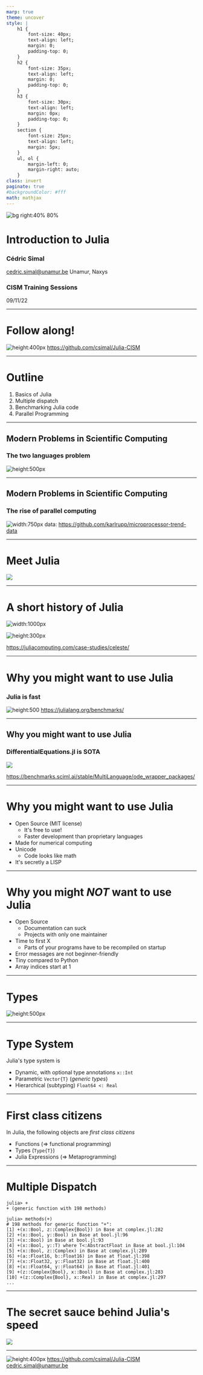 ```yaml
---
marp: true
theme: uncover
style: |
    h1 {
        font-size: 40px;
        text-align: left;
        margin: 0;
        padding-top: 0;
    }
    h2 {
        font-size: 35px;
        text-align: left;
        margin: 0;
        padding-top: 0;
    }
    h3 {
        font-size: 30px;
        text-align: left;
        margin: 0px;
        padding-top: 0;
    }
    section {
        font-size: 25px;
        text-align: left;
        margin: 5px;
    }
    ul, ol {
        margin-left: 0;
        margin-right: auto;
    }
class: invert
paginate: true
#backgroundColor: #fff
math: mathjax
---
```

<!-- _paginate: false -->
![bg right:40% 80%](images/julia-dots.svg)
# Introduction to Julia
### Cédric Simal
cedric.simal@unamur.be
Unamur, Naxys

### CISM Training Sessions
09/11/22

---
<style scoped>
    section {
        text-align: center;
    }
</style>
# Follow along!
![height:400px](images/index.gif)
https://github.com/csimal/Julia-CISM

---
<style scoped>
    section {
        text-align: center;
        font-size: 30px;
    }
</style>
# Outline

1. Basics of Julia
2. Multiple dispatch
3. Benchmarking Julia code
4. Parallel Programming

---
<style scoped>
    section {
        text-align: center;
        font-size: 30px;
    }
</style>
## Modern Problems in Scientific Computing
### The two languages problem
![height:500px](images/two-languages-problem.png)

---
<style scoped>
    section {
        text-align: center;
        font-size: 30px;
    }
</style>
## Modern Problems in Scientific Computing
### The rise of parallel computing
![width:750px](images/cpus-languages.png)
data: https://github.com/karlrupp/microprocessor-trend-data

---
<style scoped>
    section {
        text-align: center;
    }
</style>
# Meet Julia
![](images/juliapaper.png)

---
<style scoped>
    section {
        text-align: center;
    }
</style>
# A short history of Julia
![width:1000px](images/timeline.png)

![height:300px](images/petaflop.png)

https://juliacomputing.com/case-studies/celeste/

---
<style scoped>
    section {
        text-align: center;
        font-size: 30;
    }
</style>
# Why you might want to use Julia
### Julia is fast

![height:500](images/benchmarks_dark.svg)
https://julialang.org/benchmarks/


---
<style scoped>
    section {
        text-align: center;
    }
</style>
## Why you might want to use Julia
### DifferentialEquations.jl is SOTA

![](https://benchmarks.sciml.ai/stable/MultiLanguage/figures/wrapper_packages_4_1.png)

https://benchmarks.sciml.ai/stable/MultiLanguage/ode_wrapper_packages/

---
# Why you might want to use Julia
<style scoped>
    section {
        text-align: center;
        font-size: 30px;
        margin: 30;
    }
</style>

- Open Source (MIT license)
    * It's free to use!
    * Faster development than proprietary languages
- Made for numerical computing
- Unicode
    * Code looks like math
- It's secretly a LISP

---
<style scoped>
    section {
        text-align: center;
        font-size: 30px;
        margin: 30;
    }
</style>
# Why you might *NOT* want to use Julia

- Open Source
    * Documentation can suck
    * Projects with only one maintainer
- Time to first X
    * Parts of your programs have to be recompiled on startup
- Error messages are not beginner-friendly
- Tiny compared to Python
- Array indices start at 1
---
<style scoped>
    section {
        text-align: center;
    }
</style>
# Types
![height:500px](images/type-tree-annotated.png)

---
# Type System

Julia's type system is
* Dynamic, with optional type annotations `x::Int`
* Parametric `Vector{T}` (*generic types*)
* Hierarchical (subtyping) `Float64 <: Real`

---
# First class citizens

In Julia, the following objects are *first class citizens*
- Functions ($\Rightarrow$ functional programming)
- Types (`Type{T}`)
- Julia Expressions ($\Rightarrow$ Metaprogramming)

---
# Multiple Dispatch
```julia-repl
julia> +
+ (generic function with 198 methods)

julia> methods(+)
# 198 methods for generic function "+":
[1] +(x::Bool, z::Complex{Bool}) in Base at complex.jl:282
[2] +(x::Bool, y::Bool) in Base at bool.jl:96
[3] +(x::Bool) in Base at bool.jl:93
[4] +(x::Bool, y::T) where T<:AbstractFloat in Base at bool.jl:104
[5] +(x::Bool, z::Complex) in Base at complex.jl:289
[6] +(a::Float16, b::Float16) in Base at float.jl:398
[7] +(x::Float32, y::Float32) in Base at float.jl:400
[8] +(x::Float64, y::Float64) in Base at float.jl:401
[9] +(z::Complex{Bool}, x::Bool) in Base at complex.jl:283
[10] +(z::Complex{Bool}, x::Real) in Base at complex.jl:297
...
```
---
<style scoped>
    section {
        text-align: center;
    }
</style>
# The secret sauce behind Julia's speed
![](images/secret-sauce.svg)

---
<style scoped>
    section {
        text-align: center;
    }
</style>
![height:400px](images/index.gif)
https://github.com/csimal/Julia-CISM
cedric.simal@unamur.be
